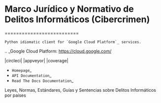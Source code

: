 # Marco Jurídico y Normativo de Delitos Informáticos (Cibercrimen)


==========================

    Python idiomatic client for `Google Cloud Platform`_ services.

.. _Google Cloud Platform: https://cloud.google.com/

|circleci| |appveyor| |coverage|

-  `Homepage`_
-  `API Documentation`_
-  `Read The Docs Documentation`_

Leyes, Normas, Estándares, Guías y Sentencias sobre Delitos Informáticos por países

